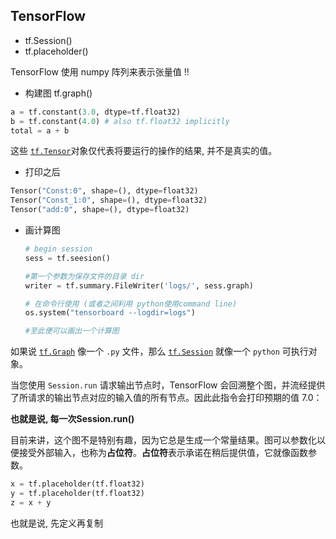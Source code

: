 ##  TensorFlow

* tf.Session()
* tf.placeholder()





TensorFlow 使用 numpy 阵列来表示张量值 !!



* 构建图 tf.graph()

~~~python
a = tf.constant(3.0, dtype=tf.float32)
b = tf.constant(4.0) # also tf.float32 implicitly
total = a + b
~~~

这些 [`tf.Tensor`](https://www.tensorflow.org/api_docs/python/tf/Tensor)对象仅代表将要运行的操作的结果, 并不是真实的值。

* 打印之后 

~~~python
Tensor("Const:0", shape=(), dtype=float32)
Tensor("Const_1:0", shape=(), dtype=float32)
Tensor("add:0", shape=(), dtype=float32)
~~~



* 画计算图

  ~~~python
  # begin session
  sess = tf.seesion()
  
  #第一个参数为保存文件的目录 dir
  writer = tf.summary.FileWriter('logs/', sess.graph)
  
  # 在命令行使用 (或者之间利用 python使用command line)
  os.system("tensorboard --logdir=logs")
  
  #至此便可以画出一个计算图
  ~~~





如果说 [`tf.Graph`](https://www.tensorflow.org/api_docs/python/tf/Graph) 像一个 `.py` 文件，那么 [`tf.Session`](https://www.tensorflow.org/api_docs/python/tf/Session) 就像一个 `python` 可执行对象。

当您使用 `Session.run` 请求输出节点时，TensorFlow 会回溯整个图，并流经提供了所请求的输出节点对应的输入值的所有节点。因此此指令会打印预期的值 7.0：

**也就是说, 每一次Session.run()**





目前来讲，这个图不是特别有趣，因为它总是生成一个常量结果。图可以参数化以便接受外部输入，也称为**占位符**。**占位符**表示承诺在稍后提供值，它就像函数参数。

~~~python
x = tf.placeholder(tf.float32)
y = tf.placeholder(tf.float32)
z = x + y
~~~

也就是说, 先定义再复制









